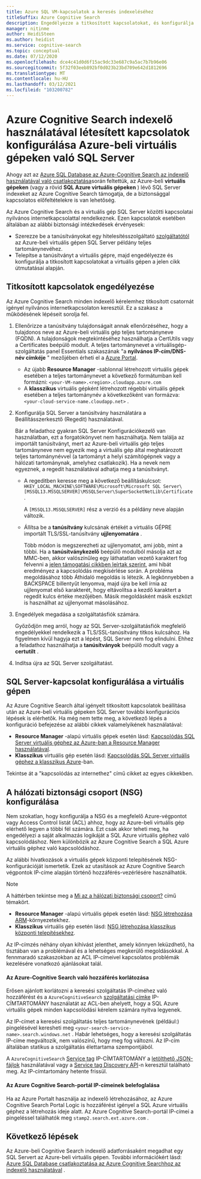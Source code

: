 ```yaml
---
title: Azure SQL VM-kapcsolatok a keresés indexeléséhez
titleSuffix: Azure Cognitive Search
description: Engedélyezze a titkosított kapcsolatokat, és konfigurálja a tűzfalat úgy, hogy engedélyezze az Azure-beli virtuális gépeken (VM) SQL Server való csatlakozást az Azure-beli Cognitive Search.
manager: nitinme
author: HeidiSteen
ms.author: heidist
ms.service: cognitive-search
ms.topic: conceptual
ms.date: 07/12/2020
ms.openlocfilehash: dce4c41d0d6f15ac9dc33e687c9a5ac7b7b96e06
ms.sourcegitcommit: 5f32f03eeb892bf0d023b23bd709e642d1812696
ms.translationtype: MT
ms.contentlocale: hu-HU
ms.lasthandoff: 03/12/2021
ms.locfileid: "103200782"
---
```

# <a name="configure-a-connection-from-an-azure-cognitive-search-indexer-to-sql-server-on-an-azure-vm"></a>Azure Cognitive Search indexelő használatával létesített kapcsolatok konfigurálása Azure-beli virtuális gépeken való SQL Server

Ahogy azt az [Azure SQL Database az Azure-Cognitive Search az indexelő használatával való csatlakoztatása](search-howto-connecting-azure-sql-database-to-azure-search-using-indexers.md#faq)során feltettük, az Azure-beli **virtuális gépeken** (vagy a rövid **SQL Azure virtuális gépeken** ) lévő SQL Server indexeket az Azure Cognitive Search támogatja, de a biztonsággal kapcsolatos előfeltételekre is van lehetőség. 

Az Azure Cognitive Search és a virtuális gép SQL Server közötti kapcsolatai nyilvános internetkapcsolattal rendelkeznek. Ezen kapcsolatok esetében általában az alábbi biztonsági intézkedések érvényesek:

+ Szerezze be a tanúsítványokat egy hitelesítésszolgáltató [szolgáltatótól](https://en.wikipedia.org/wiki/Certificate_authority#Providers) az Azure-beli virtuális gépen SQL Server példány teljes tartománynevéhez.
+ Telepítse a tanúsítványt a virtuális gépre, majd engedélyezze és konfigurálja a titkosított kapcsolatokat a virtuális gépen a jelen cikk útmutatásai alapján.

## <a name="enable-encrypted-connections"></a>Titkosított kapcsolatok engedélyezése
Az Azure Cognitive Search minden indexelő kérelemhez titkosított csatornát igényel nyilvános internetkapcsolaton keresztül. Ez a szakasz a működésének lépéseit sorolja fel.

1. Ellenőrizze a tanúsítvány tulajdonságait annak ellenőrzéséhez, hogy a tulajdonos neve az Azure-beli virtuális gép teljes tartományneve (FQDN). A tulajdonságok megtekintéséhez használhatja a CertUtils vagy a Certificates beépülő modult. A teljes tartománynevet a virtuálisgép-szolgáltatás panel Essentials szakaszának "a **nyilvános IP-cím/DNS-név címkéje** " mezőjében érheti el a [Azure Portal](https://portal.azure.com/).
   
   * Az újabb **Resource Manager** -sablonnal létrehozott virtuális gépek esetében a teljes tartománynevet a következő formátumban kell formázni: `<your-VM-name>.<region>.cloudapp.azure.com`
   * A **klasszikus** virtuális gépként létrehozott régebbi virtuális gépek esetében a teljes tartománynév a következőként van formázva: `<your-cloud-service-name.cloudapp.net>` .

2. Konfigurálja SQL Server a tanúsítvány használatára a Beállításszerkesztő (Regedit) használatával. 
   
    Bár a feladathoz gyakran SQL Server Konfigurációkezelő van használatban, ezt a forgatókönyvet nem használhatja. Nem találja az importált tanúsítványt, mert az Azure-beli virtuális gép teljes tartományneve nem egyezik meg a virtuális gép által meghatározott teljes tartománynévvel (a tartományt a helyi számítógépnek vagy a hálózati tartománynak, amelyhez csatlakozik). Ha a nevek nem egyeznek, a regedit használatával adhatja meg a tanúsítványt.
   
   * A regeditben keresse meg a következő beállításkulcsot: `HKEY_LOCAL_MACHINE\SOFTWARE\Microsoft\Microsoft SQL Server\[MSSQL13.MSSQLSERVER]\MSSQLServer\SuperSocketNetLib\Certificate` .
     
     A `[MSSQL13.MSSQLSERVER]` rész a verzió és a példány neve alapján változik. 
   * Állítsa be a **tanúsítvány** kulcsának értékét a virtuális GÉPRE importált TLS/SSL-tanúsítvány **ujjlenyomatára** .
     
     Több módon is megszerezheti az ujjlenyomatot, ami jobb, mint a többi. Ha a **tanúsítványkezelő** beépülő modulból másolja azt az MMC-ben, akkor valószínűleg egy láthatatlan vezető karaktert fog felvenni a [jelen támogatási cikkben leírtak szerint](https://support.microsoft.com/kb/2023869/), ami hibát eredményez a kapcsolódás megkísérlése során. A probléma megoldásához több Áthidaló megoldás is létezik. A legkönnyebben a BACKSPACE billentyűt lenyomva, majd újra be kell írnia az ujjlenyomat első karakterét, hogy eltávolítsa a kezdő karaktert a regedit kulcs értéke mezőjében. Másik megoldásként másik eszközt is használhat az ujjlenyomat másolásához.

3. Engedélyek megadása a szolgáltatásfiók számára. 
   
    Győződjön meg arról, hogy az SQL Server-szolgáltatásfiók megfelelő engedélyekkel rendelkezik a TLS/SSL-tanúsítvány titkos kulcsához. Ha figyelmen kívül hagyja ezt a lépést, SQL Server nem fog elindulni. Ehhez a feladathoz használhatja a **tanúsítványok** beépülő modult vagy a **certutilt** .
    
4. Indítsa újra az SQL Server szolgáltatást.

## <a name="configure-sql-server-connectivity-in-the-vm"></a>SQL Server-kapcsolat konfigurálása a virtuális gépen
Az Azure Cognitive Search által igényelt titkosított kapcsolatok beállítása után az Azure-beli virtuális gépeken SQL Server további konfigurációs lépések is elérhetők. Ha még nem tette meg, a következő lépés a konfiguráció befejezése az alábbi cikkek valamelyikének használatával:

* **Resource Manager** -alapú virtuális gépek esetén lásd: [Kapcsolódás SQL Server virtuális géphez az Azure-ban a Resource Manager használatával](../azure-sql/virtual-machines/windows/ways-to-connect-to-sql.md). 
* **Klasszikus** virtuális gép esetén lásd: [Kapcsolódás SQL Server virtuális géphez a klasszikus Azure](/previous-versions/azure/virtual-machines/windows/sqlclassic/virtual-machines-windows-classic-sql-connect)-ban.

Tekintse át a "kapcsolódás az internethez" című cikket az egyes cikkekben.

## <a name="configure-the-network-security-group-nsg"></a>A hálózati biztonsági csoport (NSG) konfigurálása
Nem szokatlan, hogy konfigurálja a NSG és a megfelelő Azure-végpontot vagy Access Control listát (ACL) ahhoz, hogy az Azure-beli virtuális gép elérhető legyen a többi fél számára. Ezt csak akkor teheti meg, ha engedélyezi a saját alkalmazás logikáját a SQL Azure virtuális géphez való kapcsolódáshoz. Nem különbözik az Azure Cognitive Search a SQL Azure virtuális géphez való kapcsolódáshoz. 

Az alábbi hivatkozások a virtuális gépek központi telepítésének NSG-konfigurációját ismertetik. Ezek az utasítások az Azure Cognitive Search végpontok IP-címe alapján történő hozzáférés-vezérlésére használhatók.

> [!NOTE]
> A háttérben tekintse meg a [Mi az a hálózati biztonsági csoport?](../virtual-network/network-security-groups-overview.md) című témakört.
> 
> 

* **Resource Manager** -alapú virtuális gépek esetén lásd: [NSG létrehozása ARM](../virtual-network/tutorial-filter-network-traffic.md)-környezetekhez. 
* **Klasszikus** virtuális gép esetén lásd: [NSG létrehozása klasszikus központi telepítésekhez](/previous-versions/azure/virtual-network/virtual-networks-create-nsg-classic-ps).

Az IP-címzés néhány olyan kihívást jelenthet, amely könnyen leküzdhető, ha tisztában van a problémával és a lehetséges megkerülő megoldásokkal. A fennmaradó szakaszokban az ACL IP-címeivel kapcsolatos problémák kezelésére vonatkozó ajánlásokat talál.

#### <a name="restrict-access-to-the-azure-cognitive-search"></a>Az Azure-Cognitive Search való hozzáférés korlátozása
Erősen ajánlott korlátozni a keresési szolgáltatás IP-címéhez való hozzáférést és a `AzureCognitiveSearch` [szolgáltatási címke](../virtual-network/service-tags-overview.md#available-service-tags) IP-CÍMTARTOMÁNY használatát az ACL-ben ahelyett, hogy a SQL Azure virtuális gépek minden kapcsolódási kérelem számára nyitva legyenek.

Az IP-címet a keresési szolgáltatás teljes tartománynevének (például:) pingelésével keresheti meg `<your-search-service-name>.search.windows.net` . Habár lehetséges, hogy a keresési szolgáltatás IP-címe megváltozik, nem valószínű, hogy meg fog változni. Az IP-cím általában statikus a szolgáltatás élettartama szempontjából.

A `AzureCognitiveSearch` [Service tag](../virtual-network/service-tags-overview.md#available-service-tags) IP-CÍMTARTOMÁNY a [letölthető JSON-fájlok](../virtual-network/service-tags-overview.md#discover-service-tags-by-using-downloadable-json-files) használatával vagy a [Service tag Discovery API](../virtual-network/service-tags-overview.md#use-the-service-tag-discovery-api-public-preview)-n keresztül található meg. Az IP-címtartomány hetente frissül.

#### <a name="include-the-azure-cognitive-search-portal-ip-addresses"></a>Az Azure Cognitive Search-portál IP-címeinek belefoglalása
Ha az Azure Portalt használja az indexelő létrehozásához, az Azure Cognitive Search Portal Logic is hozzáférést igényel a SQL Azure virtuális géphez a létrehozás ideje alatt. Az Azure Cognitive Search-portál IP-címei a pingeléssel találhatók meg `stamp2.search.ext.azure.com` .

## <a name="next-steps"></a>Következő lépések
Az Azure-beli Cognitive Search indexelő adatforrásaként megadhat egy SQL Servert az Azure-beli virtuális gépen. További információkért lásd: [Azure SQL Database csatlakoztatása az Azure Cognitive Searchhoz az indexelő használatával](search-howto-connecting-azure-sql-database-to-azure-search-using-indexers.md) .
